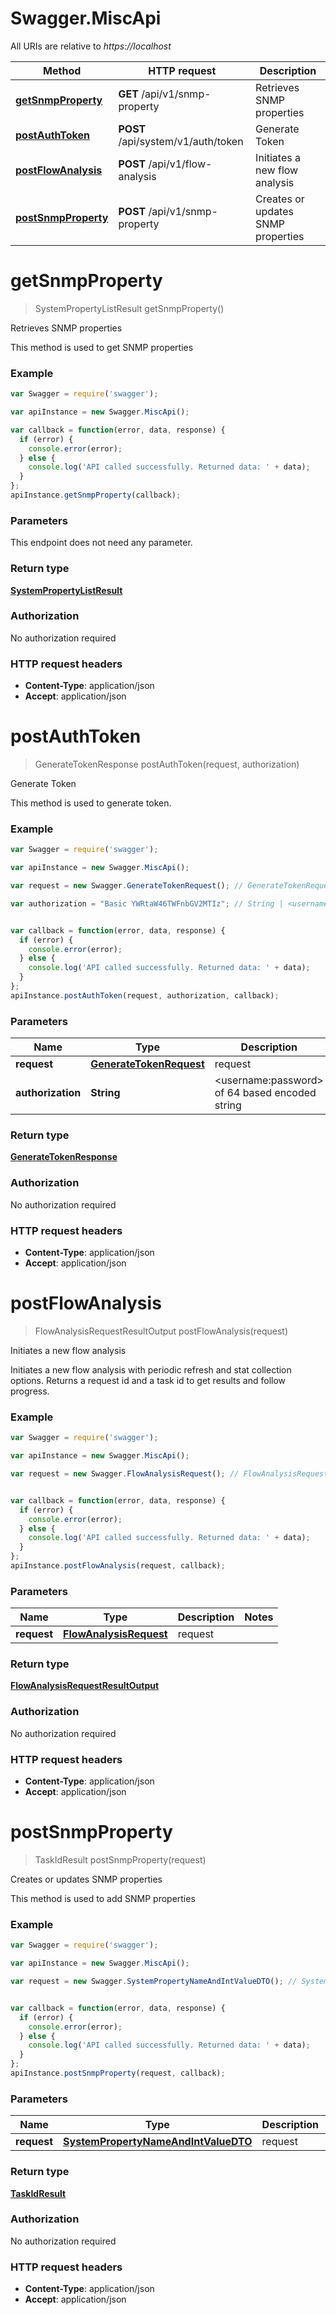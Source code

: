 # Swagger.MiscApi

All URIs are relative to *https://localhost*

Method | HTTP request | Description
------------- | ------------- | -------------
[**getSnmpProperty**](MiscApi.md#getSnmpProperty) | **GET** /api/v1/snmp-property | Retrieves SNMP properties
[**postAuthToken**](MiscApi.md#postAuthToken) | **POST** /api/system/v1/auth/token | Generate Token
[**postFlowAnalysis**](MiscApi.md#postFlowAnalysis) | **POST** /api/v1/flow-analysis | Initiates a new flow analysis
[**postSnmpProperty**](MiscApi.md#postSnmpProperty) | **POST** /api/v1/snmp-property | Creates or updates SNMP properties


<a name="getSnmpProperty"></a>
# **getSnmpProperty**
> SystemPropertyListResult getSnmpProperty()

Retrieves SNMP properties

This method is used to get SNMP properties

### Example
```javascript
var Swagger = require('swagger');

var apiInstance = new Swagger.MiscApi();

var callback = function(error, data, response) {
  if (error) {
    console.error(error);
  } else {
    console.log('API called successfully. Returned data: ' + data);
  }
};
apiInstance.getSnmpProperty(callback);
```

### Parameters
This endpoint does not need any parameter.

### Return type

[**SystemPropertyListResult**](SystemPropertyListResult.md)

### Authorization

No authorization required

### HTTP request headers

 - **Content-Type**: application/json
 - **Accept**: application/json

<a name="postAuthToken"></a>
# **postAuthToken**
> GenerateTokenResponse postAuthToken(request, authorization)

Generate Token

This method is used to generate token.

### Example
```javascript
var Swagger = require('swagger');

var apiInstance = new Swagger.MiscApi();

var request = new Swagger.GenerateTokenRequest(); // GenerateTokenRequest | request

var authorization = "Basic YWRtaW46TWFnbGV2MTIz"; // String | <username:password> of 64 based encoded string


var callback = function(error, data, response) {
  if (error) {
    console.error(error);
  } else {
    console.log('API called successfully. Returned data: ' + data);
  }
};
apiInstance.postAuthToken(request, authorization, callback);
```

### Parameters

Name | Type | Description  | Notes
------------- | ------------- | ------------- | -------------
 **request** | [**GenerateTokenRequest**](GenerateTokenRequest.md)| request | 
 **authorization** | **String**| &lt;username:password&gt; of 64 based encoded string | [default to Basic YWRtaW46TWFnbGV2MTIz]

### Return type

[**GenerateTokenResponse**](GenerateTokenResponse.md)

### Authorization

No authorization required

### HTTP request headers

 - **Content-Type**: application/json
 - **Accept**: application/json

<a name="postFlowAnalysis"></a>
# **postFlowAnalysis**
> FlowAnalysisRequestResultOutput postFlowAnalysis(request)

Initiates a new flow analysis

Initiates a new flow analysis with periodic refresh and stat collection options. Returns a request id and a task id to get results and follow progress.

### Example
```javascript
var Swagger = require('swagger');

var apiInstance = new Swagger.MiscApi();

var request = new Swagger.FlowAnalysisRequest(); // FlowAnalysisRequest | request


var callback = function(error, data, response) {
  if (error) {
    console.error(error);
  } else {
    console.log('API called successfully. Returned data: ' + data);
  }
};
apiInstance.postFlowAnalysis(request, callback);
```

### Parameters

Name | Type | Description  | Notes
------------- | ------------- | ------------- | -------------
 **request** | [**FlowAnalysisRequest**](FlowAnalysisRequest.md)| request | 

### Return type

[**FlowAnalysisRequestResultOutput**](FlowAnalysisRequestResultOutput.md)

### Authorization

No authorization required

### HTTP request headers

 - **Content-Type**: application/json
 - **Accept**: application/json

<a name="postSnmpProperty"></a>
# **postSnmpProperty**
> TaskIdResult postSnmpProperty(request)

Creates or updates SNMP properties

This method is used to add SNMP properties

### Example
```javascript
var Swagger = require('swagger');

var apiInstance = new Swagger.MiscApi();

var request = new Swagger.SystemPropertyNameAndIntValueDTO(); // SystemPropertyNameAndIntValueDTO | request


var callback = function(error, data, response) {
  if (error) {
    console.error(error);
  } else {
    console.log('API called successfully. Returned data: ' + data);
  }
};
apiInstance.postSnmpProperty(request, callback);
```

### Parameters

Name | Type | Description  | Notes
------------- | ------------- | ------------- | -------------
 **request** | [**SystemPropertyNameAndIntValueDTO**](SystemPropertyNameAndIntValueDTO.md)| request | 

### Return type

[**TaskIdResult**](TaskIdResult.md)

### Authorization

No authorization required

### HTTP request headers

 - **Content-Type**: application/json
 - **Accept**: application/json

